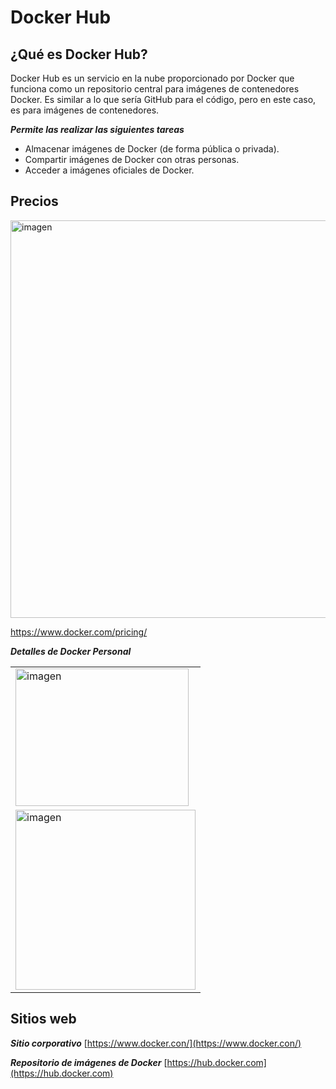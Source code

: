 # Docker Hub
## ¿Qué es Docker Hub?
Docker Hub es un servicio en la nube proporcionado por Docker que funciona como un repositorio central para imágenes de contenedores Docker. Es similar a lo que sería GitHub para el código, pero en este caso, es para imágenes de contenedores.  


***Permite las realizar las siguientes tareas***  
- Almacenar imágenes de Docker (de forma pública o privada).
- Compartir imágenes de Docker con otras personas.
- Acceder a imágenes oficiales de Docker.  
## Precios

<img width="1333" height="636" alt="imagen" src="https://github.com/user-attachments/assets/ac1dc7f2-c72f-4c56-a894-416e69f4038a" />  

https://www.docker.com/pricing/

***Detalles de Docker Personal***  

<table>
  <tr><td><img width="277" height="220" alt="imagen" src="https://github.com/user-attachments/assets/50df19a4-ca31-462f-8b90-2eb710b0ee3e" />
</td></tr>
  <tr><td><img width="288" height="288" alt="imagen" src="https://github.com/user-attachments/assets/587b94ab-29ca-43e0-be42-9ee4de58ff4c" />
</td></tr>
</table>

## Sitios web  
***Sitio corporativo***
[https://www.docker.con/](https://www.docker.con/)  

***Repositorio de imágenes de Docker***  [https://hub.docker.com](https://hub.docker.com)  

